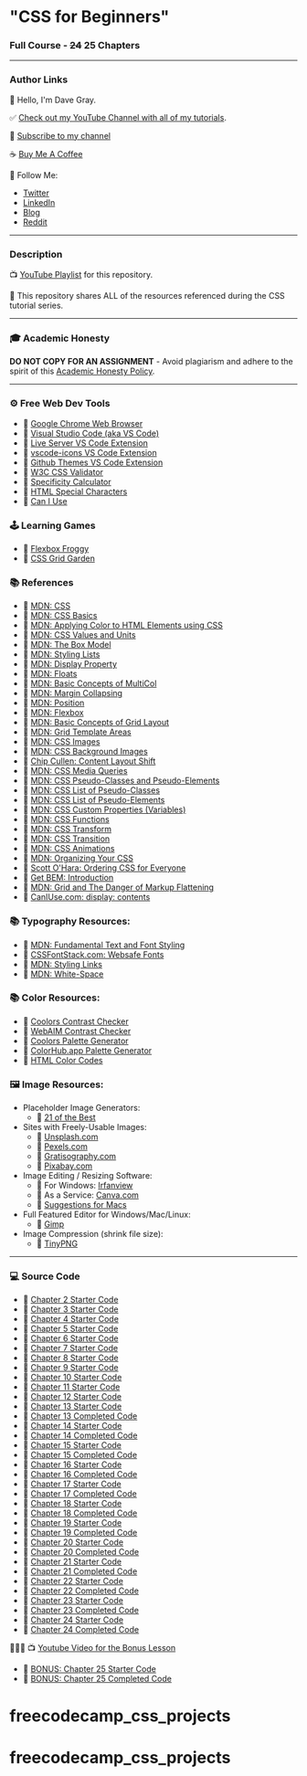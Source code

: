 # "CSS for Beginners"

### Full Course - ~~24~~ 25 Chapters

---

### Author Links

👋 Hello, I'm Dave Gray.

✅ [Check out my YouTube Channel with all of my tutorials](https://www.youtube.com/DaveGrayTeachesCode).

🚩 [Subscribe to my channel](https://bit.ly/3nGHmNn)

☕ [Buy Me A Coffee](https://buymeacoffee.com/DaveGray)

🚀 Follow Me:

- [Twitter](https://twitter.com/yesdavidgray)
- [LinkedIn](https://www.linkedin.com/in/davidagray/)
- [Blog](https://yesdavidgray.com)
- [Reddit](https://www.reddit.com/user/DaveOnEleven)

---

### Description

📺 [YouTube Playlist](https://www.youtube.com/playlist?list=PL0Zuz27SZ-6Mx9fd9elt80G1bPcySmWit) for this repository.

🚀 This repository shares ALL of the resources referenced during the CSS tutorial series.

---

### 🎓 Academic Honesty

**DO NOT COPY FOR AN ASSIGNMENT** - Avoid plagiarism and adhere to the spirit of this [Academic Honesty Policy](https://www.freecodecamp.org/news/academic-honesty-policy/).

---

### ⚙ Free Web Dev Tools

- 🔗 [Google Chrome Web Browser](https://google.com/chrome/)
- 🔗 [Visual Studio Code (aka VS Code)](https://code.visualstudio.com/)
- 🔗 [Live Server VS Code Extension](https://marketplace.visualstudio.com/items?itemName=ritwickdey.LiveServer)
- 🔗 [vscode-icons VS Code Extension](https://marketplace.visualstudio.com/items?itemName=vscode-icons-team.vscode-icons)
- 🔗 [Github Themes VS Code Extension](https://marketplace.visualstudio.com/items?itemName=GitHub.github-vscode-theme)
- 🔗 [W3C CSS Validator](https://jigsaw.w3.org/css-validator/)
- 🔗 [Specificity Calculator](https://specificity.keegan.st/)
- 🔗 [HTML Special Characters](https://unicode-table.com)
- 🔗 [Can I Use](https://caniuse.com/)

### 🕹️ Learning Games
- 🔗 [Flexbox Froggy](https://flexboxfroggy.com/)
- 🔗 [CSS Grid Garden](https://cssgridgarden.com/)

### 📚 References

- 🔗 [MDN: CSS](https://developer.mozilla.org/en-US/docs/Web/CSS)
- 🔗 [MDN: CSS Basics](https://developer.mozilla.org/en-US/docs/Learn/Getting_started_with_the_web/CSS_basics)
- 🔗 [MDN: Applying Color to HTML Elements using CSS](https://developer.mozilla.org/en-US/docs/Web/HTML/Applying_color)
- 🔗 [MDN: CSS Values and Units](https://developer.mozilla.org/en-US/docs/Learn/CSS/Building_blocks/Values_and_units)
- 🔗 [MDN: The Box Model](https://developer.mozilla.org/en-US/docs/Learn/CSS/Building_blocks/The_box_model)
- 🔗 [MDN: Styling Lists](https://developer.mozilla.org/en-US/docs/Learn/CSS/Styling_text/Styling_lists)
- 🔗 [MDN: Display Property](https://developer.mozilla.org/en-US/docs/Web/CSS/display)
- 🔗 [MDN: Floats](https://developer.mozilla.org/en-US/docs/Learn/CSS/CSS_layout/Floats)
- 🔗 [MDN: Basic Concepts of MultiCol](https://developer.mozilla.org/en-US/docs/Web/CSS/CSS_Columns/Basic_Concepts_of_Multicol)
- 🔗 [MDN: Margin Collapsing](https://developer.mozilla.org/en-US/docs/Web/CSS/CSS_Box_Model/Mastering_margin_collapsing)
- 🔗 [MDN: Position](https://developer.mozilla.org/en-US/docs/Learn/CSS/CSS_layout/Positioning)
- 🔗 [MDN: Flexbox](https://developer.mozilla.org/en-US/docs/Learn/CSS/CSS_layout/Flexbox)
- 🔗 [MDN: Basic Concepts of Grid Layout](https://developer.mozilla.org/en-US/docs/Web/CSS/CSS_Grid_Layout/Basic_Concepts_of_Grid_Layout)
- 🔗 [MDN: Grid Template Areas](https://developer.mozilla.org/en-US/docs/Web/CSS/CSS_Grid_Layout/Grid_Template_Areas)
- 🔗 [MDN: CSS Images](https://developer.mozilla.org/en-US/docs/Web/CSS/CSS_Images)
- 🔗 [MDN: CSS Background Images](https://developer.mozilla.org/en-US/docs/Web/CSS/CSS_Backgrounds_and_Borders/Resizing_background_images)
- 🔗 [Chip Cullen: Content Layout Shift](https://chipcullen.com/what-width-and-height-attributes-to-use-with-responsive-images/)
- 🔗 [MDN: CSS Media Queries](https://developer.mozilla.org/en-US/docs/Learn/CSS/CSS_layout/Media_queries)
- 🔗 [MDN: CSS Pseudo-Classes and Pseudo-Elements](https://developer.mozilla.org/en-US/docs/Learn/CSS/Building_blocks/Selectors/Pseudo-classes_and_pseudo-elements)
- 🔗 [MDN: CSS List of Pseudo-Classes](https://developer.mozilla.org/en-US/docs/Web/CSS/Pseudo-classes)
- 🔗 [MDN: CSS List of Pseudo-Elements](https://developer.mozilla.org/en-US/docs/Web/CSS/Pseudo-elements)
- 🔗 [MDN: CSS Custom Properties (Variables)](https://developer.mozilla.org/en-US/docs/Web/CSS/Using_CSS_custom_properties)
- 🔗 [MDN: CSS Functions](https://developer.mozilla.org/en-US/docs/Web/CSS/CSS_Functions)
- 🔗 [MDN: CSS Transform](https://developer.mozilla.org/en-US/docs/Web/CSS/transform)
- 🔗 [MDN: CSS Transition](https://developer.mozilla.org/en-US/docs/Web/CSS/CSS_Transitions/Using_CSS_transitions)
- 🔗 [MDN: CSS Animations](https://developer.mozilla.org/en-US/docs/Web/CSS/CSS_Animations/Using_CSS_animations)
- 🔗 [MDN: Organizing Your CSS](https://developer.mozilla.org/en-US/docs/Learn/CSS/Building_blocks/Organizing)
- 🔗 [Scott O'Hara: Ordering CSS for Everyone](https://modernweb.com/ordering-css/)
- 🔗 [Get BEM: Introduction](http://getbem.com/introduction/)
- 🔗 [MDN: Grid and The Danger of Markup Flattening](https://developer.mozilla.org/en-US/docs/Web/CSS/CSS_Grid_Layout/CSS_Grid_Layout_and_Accessibility#grid_and_the_danger_of_markup_flattening)
- 🔗 [CanIUse.com: display: contents](https://caniuse.com/?search=display%3A%20contents)

### 📚 Typography Resources:
- 🔗 [MDN: Fundamental Text and Font Styling](https://developer.mozilla.org/en-US/docs/Learn/CSS/Styling_text/Fundamentals)
- 🔗 [CSSFontStack.com: Websafe Fonts](https://www.cssfontstack.com/)
- 🔗 [MDN: Styling Links](https://developer.mozilla.org/en-US/docs/Learn/CSS/Styling_text/Styling_links)
- 🔗 [MDN: White-Space](https://developer.mozilla.org/en-US/docs/Web/CSS/white-space)

### 📚 Color Resources: 
- 🔗 [Coolors Contrast Checker](https://coolors.co/contrast-checker/112a46-acc8e5)
- 🔗 [WebAIM Contrast Checker](https://webaim.org/resources/contrastchecker/)
- 🔗 [Coolors Palette Generator](https://coolors.co/)
- 🔗 [ColorHub.app Palette Generator](https://colorhub.app/)
- 🔗 [HTML Color Codes](https://htmlcolorcodes.com/)

### 🖼️ Image Resources:
- Placeholder Image Generators:
    - 🔗 [21 of the Best](https://loremipsum.io/21-of-the-best-placeholder-image-generators/)
- Sites with Freely-Usable Images: 
    - 🔗 [Unsplash.com](https://unsplash.com/)
    - 🔗 [Pexels.com](https://www.pexels.com/)
    - 🔗 [Gratisography.com](https://gratisography.com/)
    - 🔗 [Pixabay.com](https://pixabay.com/)
- Image Editing / Resizing Software: 
    - 🔗 For Windows: [Irfanview](https://www.irfanview.com/)
    - 🔗 As a Service: [Canva.com](https://www.canva.com/)
    - 🔗 [Suggestions for Macs](https://www.cleverfiles.com/howto/top-5-photo-editing-apps-mac.html)
- Full Featured Editor for Windows/Mac/Linux: 
    - 🔗 [Gimp](https://www.gimp.org/)
- Image Compression (shrink file size): 
    - 🔗 [TinyPNG](https://tinypng.com/)

---

### 💻 Source Code

- 🔗 [Chapter 2 Starter Code](https://github.com/gitdagray/css_course/tree/main/02_lesson_starter)
- 🔗 [Chapter 3 Starter Code](https://github.com/gitdagray/css_course/tree/main/03_lesson_starter)
- 🔗 [Chapter 4 Starter Code](https://github.com/gitdagray/css_course/tree/main/04_lesson_starter)
- 🔗 [Chapter 5 Starter Code](https://github.com/gitdagray/css_course/tree/main/05_lesson_starter)
- 🔗 [Chapter 6 Starter Code](https://github.com/gitdagray/css_course/tree/main/06_lesson_starter)
- 🔗 [Chapter 7 Starter Code](https://github.com/gitdagray/css_course/tree/main/07_lesson_starter)
- 🔗 [Chapter 8 Starter Code](https://github.com/gitdagray/css_course/tree/main/08_lesson_starter)
- 🔗 [Chapter 9 Starter Code](https://github.com/gitdagray/css_course/tree/main/09_lesson_starter)
- 🔗 [Chapter 10 Starter Code](https://github.com/gitdagray/css_course/tree/main/10_lesson_starter)
- 🔗 [Chapter 11 Starter Code](https://github.com/gitdagray/css_course/tree/main/11_lesson_starter)
- 🔗 [Chapter 12 Starter Code](https://github.com/gitdagray/css_course/tree/main/12_lesson_starter)
- 🔗 [Chapter 13 Starter Code](https://github.com/gitdagray/css_course/tree/main/13_lesson_starter)
- 🔗 [Chapter 13 Completed Code](https://github.com/gitdagray/css_course/tree/main/13_lesson)
- 🔗 [Chapter 14 Starter Code](https://github.com/gitdagray/css_course/tree/main/14_lesson_starter)
- 🔗 [Chapter 14 Completed Code](https://github.com/gitdagray/css_course/tree/main/14_lesson)
- 🔗 [Chapter 15 Starter Code](https://github.com/gitdagray/css_course/tree/main/15_lesson_starter)
- 🔗 [Chapter 15 Completed Code](https://github.com/gitdagray/css_course/tree/main/15_lesson)
- 🔗 [Chapter 16 Starter Code](https://github.com/gitdagray/css_course/tree/main/16_lesson_starter)
- 🔗 [Chapter 16 Completed Code](https://github.com/gitdagray/css_course/tree/main/16_lesson)
- 🔗 [Chapter 17 Starter Code](https://github.com/gitdagray/css_course/tree/main/17_lesson_starter)
- 🔗 [Chapter 17 Completed Code](https://github.com/gitdagray/css_course/tree/main/17_lesson)
- 🔗 [Chapter 18 Starter Code](https://github.com/gitdagray/css_course/tree/main/18_lesson_starter)
- 🔗 [Chapter 18 Completed Code](https://github.com/gitdagray/css_course/tree/main/18_lesson)
- 🔗 [Chapter 19 Starter Code](https://github.com/gitdagray/css_course/tree/main/19_lesson_starter)
- 🔗 [Chapter 19 Completed Code](https://github.com/gitdagray/css_course/tree/main/19_lesson)
- 🔗 [Chapter 20 Starter Code](https://github.com/gitdagray/css_course/tree/main/20_lesson_starter)
- 🔗 [Chapter 20 Completed Code](https://github.com/gitdagray/css_course/tree/main/20_lesson)
- 🔗 [Chapter 21 Starter Code](https://github.com/gitdagray/css_course/tree/main/21_lesson_starter)
- 🔗 [Chapter 21 Completed Code](https://github.com/gitdagray/css_course/tree/main/21_lesson)
- 🔗 [Chapter 22 Starter Code](https://github.com/gitdagray/css_course/tree/main/22_lesson_starter)
- 🔗 [Chapter 22 Completed Code](https://github.com/gitdagray/css_course/tree/main/22_lesson)
- 🔗 [Chapter 23 Starter Code](https://github.com/gitdagray/css_course/tree/main/23_lesson_starter)
- 🔗 [Chapter 23 Completed Code](https://github.com/gitdagray/css_course/tree/main/23_lesson)
- 🔗 [Chapter 24 Starter Code](https://github.com/gitdagray/css_course/tree/main/24_lesson_starter)
- 🔗 [Chapter 24 Completed Code](https://github.com/gitdagray/css_course/tree/main/24_lesson)

🚩🚩🚩 
📺 [Youtube Video for the Bonus Lesson](https://youtu.be/VzkWH7mJpe8)
- 🔗 [BONUS: Chapter 25 Starter Code](https://github.com/gitdagray/css_course/tree/main/25_lesson_starter-bonus)
- 🔗 [BONUS: Chapter 25 Completed Code](https://github.com/gitdagray/css_course/tree/main/25_lesson-bonus)
# freecodecamp_css_projects
# freecodecamp_css_projects
